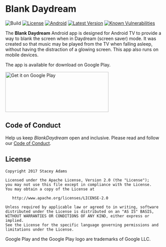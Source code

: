 # Blank Daydream

![Build](https://travis-ci.org/staceybellerose/BlankDaydream.svg?branch=master)
[![License](https://img.shields.io/badge/license-Apache%202-blue.svg)](https://raw.githubusercontent.com/staceybellerose/BlankDaydream/master/LICENSE)
[![Android](https://img.shields.io/badge/platform-android-green.svg)](https://developer.android.com/develop/index.html)
[![Latest Version](https://img.shields.io/github/release/staceybellerose/BlankDaydream.svg)](https://github.com/staceybellerose/BlankDaydream/releases)
[![Known Vulnerabilities](https://snyk.io/test/github/staceybellerose/BlankDaydream/badge.svg?targetFile=build.gradle)](https://snyk.io/test/github/staceybellerose/BlankDaydream?targetFile=build.gradle)

The **Blank Daydream** Android app is designed for Android TV to provide a way
to blank the screen when in Daydream (screen saver) mode. It was created so
that music may be played from the TV when falling asleep, without having the
distraction of a glowing screen. This app also runs on mobile devices.

The app is available for download on Google Play.

<a href='https://play.google.com/store/apps/details?id=com.staceybellerose.blankdaydream&pcampaignid=MKT-Other-global-all-co-prtnr-py-PartBadge-Mar2515-1'><img alt='Get it on Google Play' src='https://play.google.com/intl/en_us/badges/images/generic/en_badge_web_generic.png' width='323px' height='125px'/></a>

## Code of Conduct

Help us keep _BlankDaydream_ open and inclusive. Please read and follow our [Code of Conduct](https://github.com/staceybellerose/BlankDaydream/blob/master/CODE_OF_CONDUCT.md).

## License

    Copyright 2017 Stacey Adams

    Licensed under the Apache License, Version 2.0 (the "License");
    you may not use this file except in compliance with the License.
    You may obtain a copy of the License at

       http://www.apache.org/licenses/LICENSE-2.0

    Unless required by applicable law or agreed to in writing, software
    distributed under the License is distributed on an "AS IS" BASIS,
    WITHOUT WARRANTIES OR CONDITIONS OF ANY KIND, either express or implied.
    See the License for the specific language governing permissions and
    limitations under the License.

Google Play and the Google Play logo are trademarks of Google LLC.

